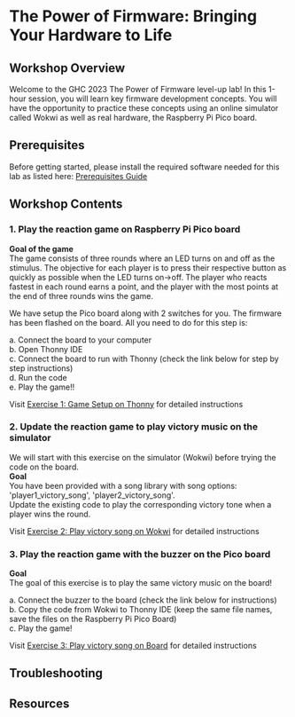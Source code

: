 # The Power of Firmware: Bringing Your Hardware to Life

## Workshop Overview
Welcome to the GHC 2023 The Power of Firmware level-up lab! In this 1-hour session, you will learn key firmware development concepts. You will have the opportunity to practice these concepts using an online simulator called Wokwi as well as real hardware, the Raspberry Pi Pico board.

## Prerequisites
Before getting started, please install the required software needed for this lab as listed here:
[Prerequisites Guide](https://github.com/GHCFW/WorkshopExercise23/blob/main/Prerequisite.md)

## Workshop Contents
### **1. Play the reaction game on Raspberry Pi Pico board <br>**
   **Goal of the game**<br>
    The game consists of three rounds where an LED turns on and off as the stimulus. The objective for each player is to press their respective button as quickly as possible when the LED turns on->off.
    The player who reacts fastest in each round earns a point, and the player with the most points at the end of three rounds wins the game.

   We have setup the Pico board along with 2 switches for you. The firmware has been flashed on the board. All you need to do for this step is:
   
   a. Connect the board to your computer <br>
   b. Open Thonny IDE <br>
   c. Connect the board to run with Thonny (check the link below for step by step instructions) <br>
   d. Run the code <br>
   e. Play the game!! <br>

   Visit [Exercise 1: Game Setup on Thonny](https://github.com/GHCFW/WorkshopExercise23/blob/main/Exercise_1_Game_Setup_on_Thonny.md) for detailed instructions
   
### **2. Update the reaction game to play victory music on the simulator <br>**
   We will start with this exercise on the simulator (Wokwi) before trying the code on the board. <br>
   **Goal** <br>
   You have been provided with a song library with song options: 'player1_victory_song', 'player2_victory_song'. <br>
   Update the existing code to play the corresponding victory tone when a player wins the round. <br>

   Visit [Exercise 2: Play victory song on Wokwi](https://github.com/GHCFW/WorkshopExercise23/blob/main/Exercise_2_Play_Victory_Song_on_Wokwi.md) for detailed instructions

### **3. Play the reaction game with the buzzer on the Pico board <br>**
   **Goal** <br>
   The goal of this exercise is to play the same victory music on the board!

   a. Connect the buzzer to the board (check the link below for instructions) <br>
   b. Copy the code from Wokwi to Thonny IDE (keep the same file names, save the files on the Raspberry Pi Pico Board) <br>
   c. Play the game! <br>

   Visit [Exercise 3: Play victory song on Board](https://github.com/GHCFW/WorkshopExercise23/blob/main/Exercise_3_Play_Victory_Song_on_Board.md) for detailed instructions


## Troubleshooting

## Resources


